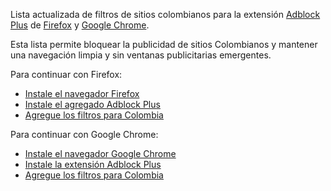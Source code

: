 Lista actualizada de filtros de sitios colombianos para la extensión [Adblock Plus](http://adblockplus.org/) de [Firefox](http://www.mozilla-europe.org/es/firefox/) y  [Google Chrome](http://www.google.com/intl/es-419/chrome/).

Esta lista permite bloquear la publicidad de sitios Colombianos y mantener una navegación limpia y sin ventanas publicitarias emergentes.

Para continuar con Firefox:
  * [Instale el navegador Firefox](http://www.mozilla-europe.org/es/firefox/)
  * [Instale el agregado Adblock Plus](https://addons.mozilla.org/es-ES/firefox/addon/1865)
  * [Agregue los filtros para Colombia](http://adblock-colombia.googlecode.com/svn/trunk/adblock_co.txt)

Para continuar con Google Chrome:
  * [Instale el navegador Google Chrome](http://www.google.com/intl/es-419/chrome/)
  * [Instale la extensión Adblock Plus](https://chrome.google.com/webstore/detail/adblock-plus/cfhdojbkjhnklbpkdaibdccddilifddb)
  * [Agregue los filtros para Colombia](http://adblock-colombia.googlecode.com/svn/trunk/adblock_co.txt)